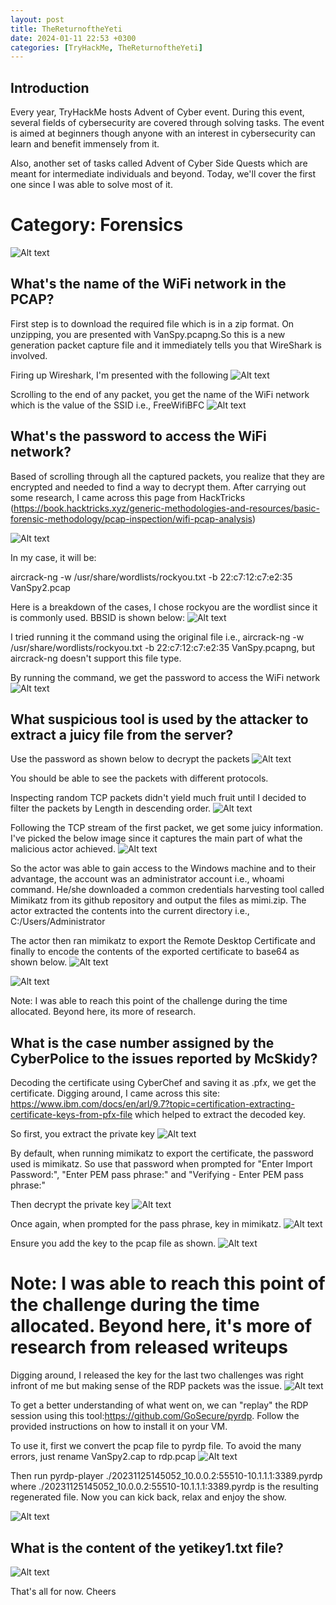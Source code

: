```yaml
---
layout: post
title: TheReturnoftheYeti
date: 2024-01-11 22:53 +0300
categories: [TryHackMe, TheReturnoftheYeti]
---
```

## Introduction
Every year, TryHackMe hosts Advent of Cyber event. During this event, several fields of cybersecurity are covered through solving tasks. The event is aimed at beginners though anyone with an interest in cybersecurity can learn and benefit immensely from it.

Also, another set of tasks called Advent of Cyber Side Quests which are meant for intermediate individuals and beyond. Today, we'll cover the first one since I was able to solve most of it.

# Category: Forensics

![Alt text](/assets/CTFs-main/TheReturnoftheYeti/TheReturnoftheYeti/overview.png)


## What's the name of the WiFi network in the PCAP?

First step is to download the required file which is in a zip format. On unzipping, you are presented with VanSpy.pcapng.So this is a new generation packet capture file and it immediately tells you that WireShark is involved.

Firing up Wireshark, I'm presented with the following
![Alt text](/assets/CTFs-main/TheReturnoftheYeti/TheReturnoftheYeti/encrypted_packets.png)

Scrolling to the end of any packet, you get the name of the WiFi network which is the value of the SSID i.e., FreeWifiBFC
![Alt text](/assets/CTFs-main/TheReturnoftheYeti/TheReturnoftheYeti/solv_1.png)


## What's the password to access the WiFi network?

Based of scrolling through all the captured packets, you realize that they are encrypted and needed to find a way to decrypt them. After carrying out some research, I came across this page from HackTricks (https://book.hacktricks.xyz/generic-methodologies-and-resources/basic-forensic-methodology/pcap-inspection/wifi-pcap-analysis)

![Alt text](/assets/CTFs-main/TheReturnoftheYeti/TheReturnoftheYeti/hacktrics_idea.png)

In my case, it will be:

aircrack-ng -w /usr/share/wordlists/rockyou.txt -b 22:c7:12:c7:e2:35 VanSpy2.pcap

Here is a breakdown of the cases, I chose rockyou are the wordlist since it is commonly used. BBSID is shown below:
![Alt text](/assets/CTFs-main/TheReturnoftheYeti/TheReturnoftheYeti/bbsid.png)

I tried running it the command using the original file i.e., aircrack-ng -w /usr/share/wordlists/rockyou.txt -b 22:c7:12:c7:e2:35 VanSpy.pcapng, but aircrack-ng doesn't support this file type.

By running the command, we get the password to access the WiFi network
![Alt text](/assets/CTFs-main/TheReturnoftheYeti/TheReturnoftheYeti/solv_2.png)


## What suspicious tool is used by the attacker to extract a juicy file from the server?

Use the password as shown below to decrypt the packets
![Alt text](/assets/CTFs-main/TheReturnoftheYeti/TheReturnoftheYeti/decryption_keys.png)

You should be able to see the packets with different protocols.

Inspecting random TCP packets didn't yield much fruit until I decided to filter the packets by Length in descending order.
![Alt text](/assets/CTFs-main/TheReturnoftheYeti/TheReturnoftheYeti/descending_packets.png)

Following the TCP stream of the first packet, we get some juicy information. I've picked the below image since it captures the main part of what the malicious actor achieved.
![Alt text](/assets/CTFs-main/TheReturnoftheYeti/TheReturnoftheYeti/juicy_info.png)

So the actor was able to gain access to the Windows machine and to their advantage, the account was an administrator account i.e., whoami command. He/she downloaded a common credentials harvesting tool called Mimikatz from its github repository and output the files as mimi.zip. The actor extracted the contents into the current directory i.e., C:/Users/Administrator

The actor then ran mimikatz to export the Remote Desktop Certificate and finally to encode the contents of the exported certificate to base64 as shown below.
![Alt text](/assets/CTFs-main/TheReturnoftheYeti/TheReturnoftheYeti/juicy_info2.png)


![Alt text](/assets/CTFs-main/TheReturnoftheYeti/TheReturnoftheYeti/solv_3.png)

Note: I was able to reach this point of the challenge during the time allocated. Beyond here, its more of research.

## What is the case number assigned by the CyberPolice to the issues reported by McSkidy?

Decoding the certificate using CyberChef and saving it as .pfx, we get the certificate.
Digging around, I came across this site: https://www.ibm.com/docs/en/arl/9.7?topic=certification-extracting-certificate-keys-from-pfx-file which helped to extract the decoded key.

So first, you extract the private key
![Alt text](/assets/CTFs-main/TheReturnoftheYeti/TheReturnoftheYeti/encrypted_key.png)

By default, when running mimikatz to export the certificate, the password used is mimikatz. So use that password when prompted for "Enter Import Password:", "Enter PEM pass phrase:" and "Verifying - Enter PEM pass phrase:"

Then decrypt the private key
![Alt text](/assets/CTFs-main/TheReturnoftheYeti/TheReturnoftheYeti/decrypting_private_key.png)

Once again, when prompted for the pass phrase, key in mimikatz.
![Alt text](/assets/CTFs-main/TheReturnoftheYeti/TheReturnoftheYeti/decrypted_private_key.png)

Ensure you add the key to the pcap file as shown.
![Alt text](/assets/CTFs-main/TheReturnoftheYeti/TheReturnoftheYeti/add_private_key.png)


# Note: I was able to reach this point of the challenge during the time allocated. Beyond here, it's more of research from released writeups

Digging around, I released the key for the last two challenges was right infront of me but making sense of the RDP packets was the issue.
![Alt text](/assets/CTFs-main/TheReturnoftheYeti/TheReturnoftheYeti/gibberish.png)

To get a better understanding of what went on, we can "replay" the RDP session using this tool:https://github.com/GoSecure/pyrdp. Follow the provided instructions on how to install it on your VM.

To use it, first we convert the pcap file to pyrdp file. To avoid the many errors, just rename VanSpy2.cap to rdp.pcap
![Alt text](/assets/CTFs-main/TheReturnoftheYeti/TheReturnoftheYeti/pyrdp_convert.png)

Then run pyrdp-player ./20231125145052_10.0.0.2:55510-10.1.1.1:3389.pyrdp where ./20231125145052_10.0.0.2:55510-10.1.1.1:3389.pyrdp is the resulting regenerated file. Now you can kick back, relax and enjoy the show.

![Alt text](/assets/CTFs-main/TheReturnoftheYeti/TheReturnoftheYeti/solv_4.png)


## What is the content of the yetikey1.txt file?

![Alt text](/assets/CTFs-main/TheReturnoftheYeti/TheReturnoftheYeti/solv_5.png)

That's all for now. Cheers

